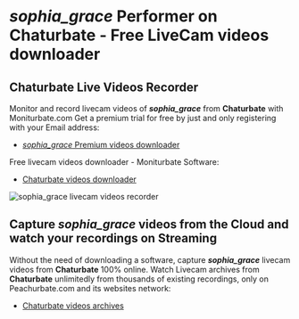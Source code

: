 # _sophia_grace_ Performer on Chaturbate - Free LiveCam videos downloader

## Chaturbate Live Videos Recorder

Monitor and record livecam videos of **_sophia_grace_** from **Chaturbate** with Moniturbate.com
Get a premium trial for free by just and only registering with your Email address:
* [_sophia_grace_ Premium videos downloader](https://moniturbate.com/request-demo-licence-key.html)

Free livecam videos downloader - Moniturbate Software:
* [Chaturbate videos downloader](https://moniturbate.com/moniturbate-download-software.html)

![_sophia_grace_ livecam videos recorder](https://peachurnet.com/templates/moniturbate-software.png)


## Capture _sophia_grace_ videos from the Cloud and watch your recordings on Streaming

Without the need of downloading a software, capture **_sophia_grace_** livecam videos from **Chaturbate** 100% online.
Watch Livecam archives from **Chaturbate** unlimitedly from thousands of existing recordings, only on Peachurbate.com and its websites network:
* [Chaturbate videos archives](https://peachurnet.com/)